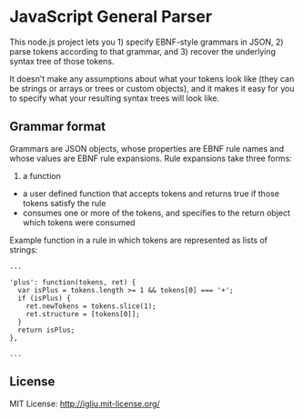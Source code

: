 JavaScript General Parser
===

This node.js project lets you 1) specify EBNF-style grammars in JSON, 2) parse tokens according to that grammar, and 3) recover the underlying syntax tree of those tokens.

It doesn't make any assumptions about what your tokens look like (they can be strings or arrays or trees or custom objects), and it makes it easy for you to specify what your resulting syntax trees will look like.

## Grammar format
Grammars are JSON objects, whose properties are EBNF rule names and whose values are EBNF rule expansions. Rule expansions take three forms:

1. a function
  * a user defined function that accepts tokens and returns true if those tokens satisfy the rule
  * consumes one or more of the tokens, and specifies to the return object which tokens were consumed

Example function in a rule in which tokens are represented as lists of strings:
```
...

'plus': function(tokens, ret) {
  var isPlus = tokens.length >= 1 && tokens[0] === '+';
  if (isPlus) {
    ret.newTokens = tokens.slice(1);
    ret.structure = [tokens[0]];
  }
  return isPlus;
},

...
```

## License
MIT License: http://igliu.mit-license.org/
